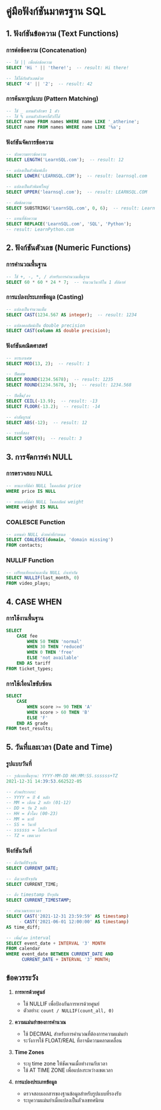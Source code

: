 # คู่มือฟังก์ชันมาตรฐาน SQL

## 1. ฟังก์ชันข้อความ (Text Functions)

### การต่อข้อความ (Concatenation)
```sql
-- ใช้ || เพื่อต่อข้อความ
SELECT 'Hi ' || 'there!';  -- result: Hi there!

-- ใช้ได้กับตัวเลขด้วย
SELECT '4' || '2';  -- result: 42
```

### การค้นหารูปแบบ (Pattern Matching)
```sql
-- ใช้ _ แทนตัวอักษร 1 ตัว
-- ใช้ % แทนตัวอักษรกี่ตัวก็ได้
SELECT name FROM names WHERE name LIKE '_atherine';
SELECT name FROM names WHERE name LIKE '%a';
```

### ฟังก์ชันจัดการข้อความ
```sql
-- นับความยาวข้อความ
SELECT LENGTH('LearnSQL.com');  -- result: 12

-- แปลงเป็นตัวพิมพ์เล็ก
SELECT LOWER('LEARNSQL.COM');  -- result: learnsql.com

-- แปลงเป็นตัวพิมพ์ใหญ่
SELECT UPPER('learnsql.com');  -- result: LEARNSQL.COM

-- ตัดข้อความ
SELECT SUBSTRING('LearnSQL.com', 0, 6);  -- result: Learn

-- แทนที่ข้อความ
SELECT REPLACE('LearnSQL.com', 'SQL', 'Python');
-- result: LearnPython.com
```

## 2. ฟังก์ชันตัวเลข (Numeric Functions)

### การคำนวณพื้นฐาน
```sql
-- ใช้ +, -, *, / สำหรับการคำนวณพื้นฐาน
SELECT 60 * 60 * 24 * 7;  -- จำนวนวินาทีใน 1 สัปดาห์
```

### การแปลงประเภทข้อมูล (Casting)
```sql
-- แปลงเป็นจำนวนเต็ม
SELECT CAST(1234.567 AS integer);  -- result: 1234

-- แปลงคอลัมน์เป็น double precision
SELECT CAST(column AS double precision);
```

### ฟังก์ชันคณิตศาสตร์
```sql
-- หารเอาเศษ
SELECT MOD(13, 2);  -- result: 1

-- ปัดเศษ
SELECT ROUND(1234.5678);  -- result: 1235
SELECT ROUND(1234.5678, 3);  -- result: 1234.568

-- ปัดขึ้น/ลง
SELECT CEIL(-13.9);  -- result: -13
SELECT FLOOR(-13.2);  -- result: -14

-- ค่าสัมบูรณ์
SELECT ABS(-12);  -- result: 12

-- รากที่สอง
SELECT SQRT(9);  -- result: 3
```

## 3. การจัดการค่า NULL

### การตรวจสอบ NULL
```sql
-- หาแถวที่มีค่า NULL ในคอลัมน์ price
WHERE price IS NULL

-- หาแถวที่มีค่า NULL ในคอลัมน์ weight
WHERE weight IS NULL
```

### COALESCE Function
```sql
-- แทนค่า NULL ด้วยค่าที่กำหนด
SELECT COALESCE(domain, 'domain missing')
FROM contacts;
```

### NULLIF Function
```sql
-- เปรียบเทียบค่าและคืน NULL ถ้าเท่ากัน
SELECT NULLIF(last_month, 0)
FROM video_plays;
```

## 4. CASE WHEN

### การใช้งานพื้นฐาน
```sql
SELECT 
    CASE fee
        WHEN 50 THEN 'normal'
        WHEN 30 THEN 'reduced'
        WHEN 0 THEN 'free'
        ELSE 'not available'
    END AS tariff
FROM ticket_types;
```

### การใช้เงื่อนไขซับซ้อน
```sql
SELECT
    CASE
        WHEN score >= 90 THEN 'A'
        WHEN score > 60 THEN 'B'
        ELSE 'F'
    END AS grade
FROM test_results;
```

## 5. วันที่และเวลา (Date and Time)

### รูปแบบวันที่
```sql
-- รูปแบบพื้นฐาน: YYYY-MM-DD HH:MM:SS.ssssss+TZ
2021-12-31 14:39:53.662522-05

-- ส่วนประกอบ:
-- YYYY = ปี 4 หลัก
-- MM = เดือน 2 หลัก (01-12)
-- DD = วัน 2 หลัก
-- HH = ชั่วโมง (00-23)
-- MM = นาที
-- SS = วินาที
-- ssssss = ไมโครวินาที
-- TZ = เขตเวลา
```

### ฟังก์ชันวันที่
```sql
-- ดึงวันที่ปัจจุบัน
SELECT CURRENT_DATE;

-- ดึงเวลาปัจจุบัน
SELECT CURRENT_TIME;

-- ดึง timestamp ปัจจุบัน
SELECT CURRENT_TIMESTAMP;

-- คำนวณระยะเวลา
SELECT CAST('2021-12-31 23:59:59' AS timestamp) 
     - CAST('2021-06-01 12:00:00' AS timestamp) 
AS time_diff;

-- เพิ่ม/ลด interval
SELECT event_date + INTERVAL '3' MONTH
FROM calendar
WHERE event_date BETWEEN CURRENT_DATE AND
      CURRENT_DATE + INTERVAL '3' MONTH;
```

## ข้อควรระวัง

1. **การหารด้วยศูนย์**
   - ใช้ NULLIF เพื่อป้องกันการหารด้วยศูนย์
   - ตัวอย่าง: `count / NULLIF(count_all, 0)`

2. **ความแม่นยำของการคำนวณ**
   - ใช้ DECIMAL สำหรับการคำนวณที่ต้องการความแม่นยำ
   - ระวังการใช้ FLOAT/REAL ที่อาจมีความคลาดเคลื่อน

3. **Time Zones**
   - ระบุ time zone ให้ชัดเจนเมื่อทำงานกับเวลา
   - ใช้ AT TIME ZONE เพื่อแปลงระหว่างเขตเวลา

4. **การแปลงประเภทข้อมูล**
   - ตรวจสอบเอกสารของฐานข้อมูลสำหรับรูปแบบที่รองรับ
   - ระบุความแม่นยำเมื่อแปลงเป็นตัวเลขทศนิยม 